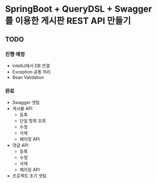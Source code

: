 # SpringBoot + QueryDSL + Swagger를 이용한 게시판 REST API 만들기

## TODO

### 진행 예정
- IntelliJ에서 DB 연결
- Exception 공통 처리
- Bean Validation

### 완료
- Swagger 셋팅
- 게시물 API
  - 등록
  - 단일 항목 조회
  - 수정
  - 삭제
  - 페이징 API
- 댓글 API
  - 등록
  - 수정
  - 삭제
  - 페이징 API
- 프로젝트 초기 셋팅
